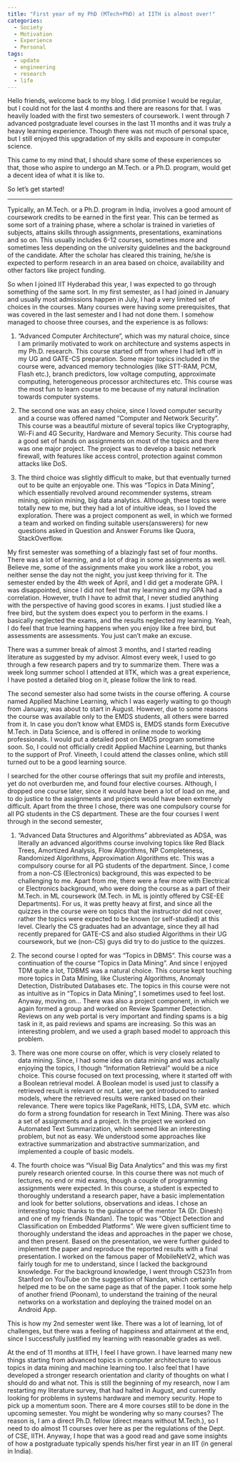 ```yaml
---
title: "First year of my PhD (MTech+PhD) at IITH is almost over!"
categories: 
  - Society
  - Motivation
  - Experience
  - Personal
tags:
  - update
  - engineering
  - research
  - life
---
```


Hello friends, welcome back to my blog. I did promise I would be regular, but I could not for the last 4 months and there are reasons for that. I was heavily loaded with the first two semesters of coursework. I went through 7 advanced postgraduate level courses in the last 11 months and it was truly a heavy learning experience. Though there was not much of personal space, but I still enjoyed this upgradation of my skills and exposure in computer science.

This came to my mind that, I should share some of these experiences so that, those who aspire to undergo an M.Tech. or a Ph.D. program, would get a decent idea of what it is like to.

So let’s get started!

----------

Typically, an M.Tech. or a Ph.D. program in India, involves a good amount of coursework credits to be earned in the first year. This can be termed as some sort of a training phase, where a scholar is trained in varieties of subjects, attains skills through assignments, presentations, examinations and so on. This usually includes 6-12 courses, sometimes more and sometimes less depending on the university guidelines and the background of the candidate. After the scholar has cleared this training, he/she is expected to perform research in an area based on choice, availability and other factors like project funding.

So when I joined IIT Hyderabad this year, I was expected to go through something of the same sort. In my first semester, as I had joined in January and usually most admissions happen in July, I had a very limited set of choices in the courses. Many courses were having some prerequisites, that was covered in the last semester and I had not done them. I somehow managed to choose three courses, and the experience is as follows:

1.	“Advanced Computer Architecture”, which was my natural choice, since I am primarily motivated to work on architecture and systems aspects in my Ph.D. research. This course started off from where I had left off in my UG and GATE-CS preparation. Some major topics included in the course were, advanced memory technologies (like STT-RAM, PCM, Flash etc.), branch predictors, low voltage computing, approximate computing, heterogeneous processor architectures etc. This course was the most fun to learn course to me because of my natural inclination towards computer systems.

2.	The second one was an easy choice, since I loved computer security and a course was offered named “Computer and Network Security”. This course was a beautiful mixture of several topics like Cryptography, Wi-Fi and 4G Security, Hardware and Memory Security. This course had a good set of hands on assignments on most of the topics and there was one major project. The project was to develop a basic network firewall, with features like access control, protection against common attacks like DoS.

3.	The third choice was slightly difficult to make, but that eventually turned out to be quite an enjoyable one. This was “Topics in Data Mining”, which essentially revolved around recommender systems, stream mining, opinion mining, big data analytics. Although, these topics were totally new to me, but they had a lot of intuitive ideas, so I loved the exploration. There was a project component as well, in which we formed a team and worked on finding suitable users(answerers) for new questions asked in Question and Answer Forums like Quora, StackOverflow.

My first semester was something of a blazingly fast set of four months. There was a lot of learning, and a lot of drag in some assignments as well. Believe me, some of the assignments make you work like a robot, you neither sense the day not the night, you just keep thriving for it. The semester ended by the 4th week of April, and I did get a moderate GPA. I was disappointed, since I did not feel that my learning and my GPA had a correlation. However, truth I have to admit that, I never studied anything with the perspective of having good scores in exams. I just studied like a free bird, but the system does expect you to perform in the exams. I basically neglected the exams, and the results neglected my learning. Yeah, I do feel that true learning happens when you enjoy like a free bird, but assessments are assessments. You just can’t make an excuse.

There was a summer break of almost 3 months, and I started reading literature as suggested by my advisor. Almost every week, I used to go through a few research papers and try to summarize them. There was a week long summer school I attended at IITK, which was a great experience, I have posted a detailed blog on it, please follow the link to read.

The second semester also had some twists in the course offering. A course named Applied Machine Learning, which I was eagerly waiting to go though from January, was about to start in August. However, due to some reasons the course was available only to the EMDS students, all others were barred from it. In case you don’t know what EMDS is, EMDS stands form Executive M.Tech. in Data Science, and is offered in online mode to working professionals. I would put a detailed post on EMDS program sometime soon. So, I could not officially credit Applied Machine Learning, but thanks to the support of Prof. Vineeth, I could attend the classes online, which still turned out to be a good learning source.

I searched for the other course offerings that suit my profile and interests, yet do not overburden me, and found four elective courses. Although, I dropped one course later, since it would have been a lot of load on me, and to do justice to the assignments and projects would have been extremely difficult. Apart from the three I chose, there was one compulsory course for all PG students in the CS department.
These are the four courses I went through in the second semester,

1.	“Advanced Data Structures and Algorithms” abbreviated as ADSA, was literally an advanced algorithms course involving topics like Red Black Trees, Amortized Analysis, Flow Algorithms, NP Completeness, Randomized Algorithms, Approximation Algorithms etc. This was a compulsory course for all PG students of the department. Since, I come from a non-CS (Electronics) background, this was expected to be challenging to me. Apart from me, there were a few more with Electrical or Electronics background, who were doing the course as a part of their M.Tech. in ML coursework (M.Tech. in ML is jointly offered by CSE-EE Departments). For us, it was pretty heavy at first, and since all the quizzes in the course were on topics that the instructor did not cover, rather the topics were expected to be known (or self-studied) at this level. Clearly the CS graduates had an advantage, since they all had recently prepared for GATE-CS and also studied Algorithms in their UG coursework, but we (non-CS) guys did try to do justice to the quizzes.

2.	The second course I opted for was “Topics in DBMS”. This course was a continuation of the course “Topics in Data Mining”. And since I enjoyed TDM quite a lot, TDBMS was a natural choice. This course kept touching more topics in Data Mining, like Clustering Algorithms, Anomaly Detection, Distributed Databases etc. The topics in this course were not as intuitive as in “Topics in Data Mining”, I sometimes used to feel lost. Anyway, moving on… There was also a project component, in which we again formed a group and worked on Review Spammer Detection. Reviews on any web portal is very important and finding spams is a big task in it, as paid reviews and spams are increasing. So this was an interesting problem, and we used a graph based model to approach this problem.

3.	There was one more course on offer, which is very closely related to data mining. Since, I had some idea on data mining and was actually enjoying the topics, I though “Information Retrieval” would be a nice choice. This course focused on text processing, where it started off with a Boolean retrieval model. A Boolean model is used just to classify a retrieved result is relevant or not. Later, we got introduced to ranked models, where the retrieved results were ranked based on their relevance. There were topics like PageRank, HITS, LDA, SVM etc. which do form a strong foundation for research in Text Mining. There was also a set of assignments and a project. In the project we worked on Automated Text Summarization, which seemed like an interesting problem, but not as easy. We understood some approaches like extractive summarization and abstractive summarization, and implemented a couple of basic models.

4.	The fourth choice was “Visual Big Data Analytics” and this was my first purely research oriented course. In this course there was not much of lectures, no end or mid exams, though a couple of programming assignments were expected. In this course, a student is expected to thoroughly understand a research paper, have a basic implementation and look for better solutions, observations and ideas. I chose an interesting topic thanks to the guidance of the mentor TA (Dr. Dinesh) and one of my friends (Nandan). The topic was “Object Detection and Classification on Embedded Platforms”. We were given sufficient time to thoroughly understand the ideas and approaches in the paper we chose, and then present. Based on the presentation, we were further guided to implement the paper and reproduce the reported results with a final presentation. I worked on the famous paper of MobileNetV2, which was fairly tough for me to understand, since I lacked the background knowledge. For the background knowledge, I went through CS231n from Stanford on YouTube on the suggestion of Nandan, which certainly helped me to be on the same page as that of the paper. I took some help of another friend (Poonam), to understand the training of the neural networks on a workstation and deploying the trained model on an Android App.

This is how my 2nd semester went like. There was a lot of learning, lot of challenges, but there was a feeling of happiness and attainment at the end, since I successfully justified my learning with reasonable grades as well. 

At the end of 11 months at IITH, I feel I have grown. I have learned many new things starting from advanced topics in computer architecture to various topics in data mining and machine learning too. I also feel that I have developed a stronger research orientation and clarity of thoughts on what I should do and what not. This is still the beginning of my research, now I am restarting my literature survey, that had halted in August, and currently looking for problems in systems hardware and memory security. Hope to pick up a momentum soon. There are 4 more courses still to be done in the upcoming semester. You might be wondering why so many courses? The reason is, I am a direct Ph.D. fellow (direct means without M.Tech.), so I need to do almost 11 courses over here as per the regulations of the Dept. of CSE, IITH. Anyway, I hope that was a good read and gave some insights of how a postgraduate typically spends his/her first year in an IIT (in general in India).